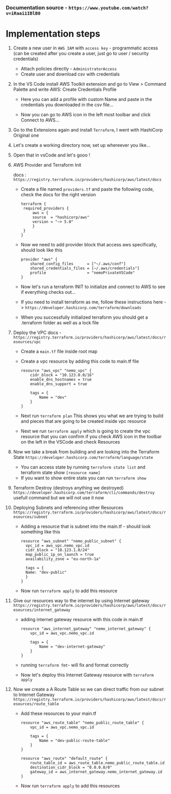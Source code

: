 ### Documentation source - `https://www.youtube.com/watch?v=iRaai1IBlB0`

# Implementation steps

1. Create a new user in `AWS IAM` with `access key` - programmatic access (can be created after you create a user, just go to user / security credentials)

   - Attach policies directly - `AdministratorAccess`
   - Create user and download csv with credentials

2. In the VS Code install AWS Toolkit extension and go to View > Command Palette and write AWS: Create Credentials Profile

   - Here you can add a profile with custom Name and paste in the credentials you downloaded in the csv file...

   - Now you can go to AWS icon in the left most toolbar and click Connect to AWS...

3. Go to the Extensions again and install `Terraform`, I went with HashiCorp Original one

4. Let's create a working directory now, set up whereever you like...

5. Open that in vsCode and let's gooo !

6. AWS Provider and Terraform Init

   docs : `https://registry.terraform.io/providers/hashicorp/aws/latest/docs`

   - Create a file named `providers.tf` and paste the following code, check the docs for the right version

     ```
     terraform {
      required_providers {
          aws = {
          source  = "hashicorp/aws"
          version = "~> 5.0"
          }
      }
     }
     ```

   - Now we need to add provider block that access aws specifically, should look like this

     ```
     provider "aws" {
         shared_config_files      = ["~/.aws/conf"]
         shared_credentials_files = [~/.aws/credentials"]
         profile                  = "nemoPrivateVSCode"
     }
     ```

   - Now let's run a terraform INIT to initialize and connect to AWS to see if everything checks out...

   - If you need to install terraform as me, follow these instructions here -> `https://developer.hashicorp.com/terraform/downloads`

   - When you successfully initialized terraform you should get a .terraform folder as well as a lock file

7. Deploy the VPC
   docs - `https://registry.terraform.io/providers/hashicorp/aws/latest/docs/resources/vpc`

   - Create a `main.tf` file inside root map

   - Create a vpc resource by adding this code to main.tf file

     ```
     resource "aws_vpc" "nemo_vpc" {
         cidr_block = "10.123.0.0/16"
         enable_dns_hostnames = true
         enable_dns_support = true

         tags = {
             Name = "dev"
         }
     }
     ```

   - Next run `terraform plan` This shows you what we are trying to build and pieces that are going to be created inside vpc resource

   - Next we run `terraform apply` which is going to create the vpc resource that you can confirm if you check AWS icon in the toolbar on the left in the VSCode and check Resources

8. Now we take a break from building and are looking into the Terraform State `https://developer.hashicorp.com/terraform/language/state`

   - You can access state by running `terraform state list` and terraform state show `[resource name]`
   - If you want to show entire state you can run `terraform show`

9. Terraform Destroy (destroys anything we destroyed) `https://developer.hashicorp.com/terraform/cli/commands/destroy` usefull command but we will not use it now

10. Deploying Subnets and referencing other Resources `https://registry.terraform.io/providers/hashicorp/aws/latest/docs/resources/subnet`

    - Adding a resource that is subnet into the main.tf - should look something like this

      ```
      resource "aws_subnet" "nemo_public_subnet" {
        vpc_id = aws_vpc.nemo_vpc.id
        cidr_block = "10.123.1.0/24"
        map_public_ip_on_launch = true
        availability_zone = "eu-north-1a"

        tags = {
        Name: "dev-public"
        }
      }
      ```

    - Now run `terraform apply` to add this resource

11. Give our resources way to the internet by using Internet gateway `https://registry.terraform.io/providers/hashicorp/aws/latest/docs/resources/internet_gateway`

    - adding internet gateway resource with this code in main.tf

      ```
      resource "aws_internet_gateway" "nemo_internet_gateway" {
          vpc_id = aws_vpc.nemo_vpc.id

          tags = {
              Name = "dev-internet-gateway"
          }
      }
      ```

    - running `terraform fmt`- will fix and format correctly

    - Now let's deploy this Internet Gateway resource with `terraform apply`

12. Now we create a A Route Table so we can direct traffic from our subnet to Internet Gateway `https://registry.terraform.io/providers/hashicorp/aws/latest/docs/resources/route_table`

    - Add these resources to your main.tf

      ```
      resource "aws_route_table" "nemo_public_route_table" {
          vpc_id = aws_vpc.nemo_vpc.id

          tags = {
              Name = "dev-public-route-table"
          }
      }

      resource "aws_route" "default_route" {
          route_table_id = aws_route_table.nemo_public_route_table.id
          destination_cidr_block = "0.0.0.0/0"
          gateway_id = aws_internet_gateway.nemo_internet_gateway.id
      }
      ```

    - Now run `terraform apply` to add this resources

